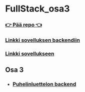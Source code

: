 # FullStack_osa3

### [👉 Pää repo 👈](https://github.com/Mimi-ctrl/FullStack)


### [Linkki sovelluksen backendiin](https://fullstack-osa3-ysa8.onrender.com/api/persons)
### [Linkki sovellukseen](https://fullstack-osa3-ysa8.onrender.com/)

## Osa 3
* ### [Puhelinluettelon backend](https://github.com/Mimi-ctrl/FullStack_osa3/tree/main/puhelinluettelon_backend)
